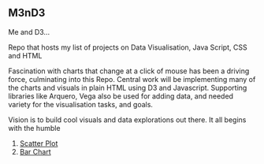 
## M3nD3
Me and D3... 

Repo that hosts my list of projects on Data Visualisation, Java Script, CSS and HTML

Fascination with charts that change at a click of mouse has been a driving force, culminating into this Repo. Central work will be implementing 
many of the charts and visuals in plain HTML using D3 and Javascript. Supporting libraries like Arquero, Vega also be used for adding data, and 
needed variety for the visualisation tasks, and goals.

Vision is to build cool visuals and data explorations out there. It all begins with the humble

1. [Scatter Plot](https://github.com/Kamalabot/M3nD3/blob/main/ScatterPlot.html)
2. [Bar Chart](https://github.com/Kamalabot/M3nD3/blob/main/barChart.html)
